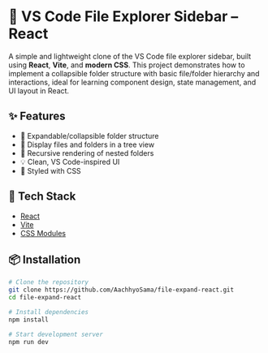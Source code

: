 # 📁 VS Code File Explorer Sidebar – React

A simple and lightweight clone of the VS Code file explorer sidebar, built using **React**, **Vite**, and **modern CSS**. This project demonstrates how to implement a collapsible folder structure with basic file/folder hierarchy and interactions, ideal for learning component design, state management, and UI layout in React.

## ✨ Features

- 📂 Expandable/collapsible folder structure
- 📄 Display files and folders in a tree view
- 🧠 Recursive rendering of nested folders
- 💡 Clean, VS Code-inspired UI
- 💅 Styled with CSS

## 🚀 Tech Stack

- [React](https://reactjs.org/)
- [Vite](https://vitejs.dev/)
- [CSS Modules](https://github.com/css-modules/css-modules)

## 📦 Installation

```bash
# Clone the repository
git clone https://github.com/AachhyoSama/file-expand-react.git
cd file-expand-react

# Install dependencies
npm install

# Start development server
npm run dev
